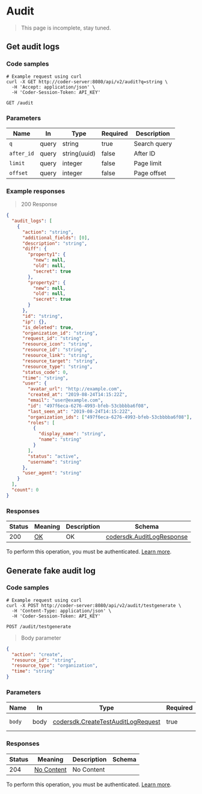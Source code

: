 # Audit

> This page is incomplete, stay tuned.

## Get audit logs

### Code samples

```shell
# Example request using curl
curl -X GET http://coder-server:8080/api/v2/audit?q=string \
  -H 'Accept: application/json' \
  -H 'Coder-Session-Token: API_KEY'
```

`GET /audit`

### Parameters

| Name       | In    | Type         | Required | Description  |
| ---------- | ----- | ------------ | -------- | ------------ |
| `q`        | query | string       | true     | Search query |
| `after_id` | query | string(uuid) | false    | After ID     |
| `limit`    | query | integer      | false    | Page limit   |
| `offset`   | query | integer      | false    | Page offset  |

### Example responses

> 200 Response

```json
{
  "audit_logs": [
    {
      "action": "string",
      "additional_fields": [0],
      "description": "string",
      "diff": {
        "property1": {
          "new": null,
          "old": null,
          "secret": true
        },
        "property2": {
          "new": null,
          "old": null,
          "secret": true
        }
      },
      "id": "string",
      "ip": {},
      "is_deleted": true,
      "organization_id": "string",
      "request_id": "string",
      "resource_icon": "string",
      "resource_id": "string",
      "resource_link": "string",
      "resource_target": "string",
      "resource_type": "string",
      "status_code": 0,
      "time": "string",
      "user": {
        "avatar_url": "http://example.com",
        "created_at": "2019-08-24T14:15:22Z",
        "email": "user@example.com",
        "id": "497f6eca-6276-4993-bfeb-53cbbbba6f08",
        "last_seen_at": "2019-08-24T14:15:22Z",
        "organization_ids": ["497f6eca-6276-4993-bfeb-53cbbbba6f08"],
        "roles": [
          {
            "display_name": "string",
            "name": "string"
          }
        ],
        "status": "active",
        "username": "string"
      },
      "user_agent": "string"
    }
  ],
  "count": 0
}
```

### Responses

| Status | Meaning                                                 | Description | Schema                                                           |
| ------ | ------------------------------------------------------- | ----------- | ---------------------------------------------------------------- |
| 200    | [OK](https://tools.ietf.org/html/rfc7231#section-6.3.1) | OK          | [codersdk.AuditLogResponse](schemas.md#codersdkauditlogresponse) |

To perform this operation, you must be authenticated. [Learn more](authentication.md).

## Generate fake audit log

### Code samples

```shell
# Example request using curl
curl -X POST http://coder-server:8080/api/v2/audit/testgenerate \
  -H 'Content-Type: application/json' \
  -H 'Coder-Session-Token: API_KEY'
```

`POST /audit/testgenerate`

> Body parameter

```json
{
  "action": "create",
  "resource_id": "string",
  "resource_type": "organization",
  "time": "string"
}
```

### Parameters

| Name   | In   | Type                                                                               | Required | Description       |
| ------ | ---- | ---------------------------------------------------------------------------------- | -------- | ----------------- |
| `body` | body | [codersdk.CreateTestAuditLogRequest](schemas.md#codersdkcreatetestauditlogrequest) | true     | Audit log request |

### Responses

| Status | Meaning                                                         | Description | Schema |
| ------ | --------------------------------------------------------------- | ----------- | ------ |
| 204    | [No Content](https://tools.ietf.org/html/rfc7231#section-6.3.5) | No Content  |        |

To perform this operation, you must be authenticated. [Learn more](authentication.md).
